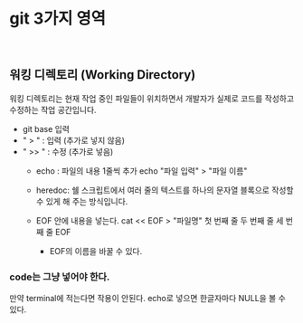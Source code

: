 # git 3가지 영역
<br>

## 워킹 디렉토리 (Working Directory)
워킹 디렉토리는 현재 작업 중인 파일들이 위치하면서 개발자가 실제로 코드를 작성하고 수정하는 작업 공간입니다. 
- git base 입력
- " > " : 입력 (추가로 넣지 않음)
- " >> " : 수정 (추가로 넣음)
  - echo : 파일의 내용 1줄씩 추가
    echo "파일 입력" > "파일 이름"
    <br>
    
  - heredoc: 쉘 스크립트에서 여러 줄의 텍스트를 하나의 문자열 블록으로 작성할 수 있게 해 주는 방식입니다.
  - EOF 안에 내용을 넣는다.
    cat << EOF > "파일명"
    첫 번째 줄
    두 번째 줄
    세 번째 줄
    EOF
    - EOF의 이름을 바꿀 수 있다.
### code는 그냥 넣어야 한다.
만약 terminal에 적는다면 작용이 안된다.
echo로 넣으면 한글자마다 NULL을 볼 수 있다.
    
